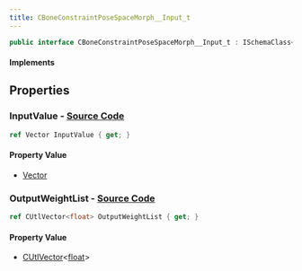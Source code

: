 ```yaml
---
title: CBoneConstraintPoseSpaceMorph__Input_t
---
```


```csharp
public interface CBoneConstraintPoseSpaceMorph__Input_t : ISchemaClass<CBoneConstraintPoseSpaceMorph__Input_t>, ISchemaField, ISchemaClass, INativeHandle
```

#### Implements

## Properties

### **InputValue** - [Source Code](https://github.com/swiftly-solution/swiftlys2/blob/main/managed/src/SwiftlyS2.Generated/Schemas/Interfaces/CBoneConstraintPoseSpaceMorph__Input_t.cs#L16)

```csharp
ref Vector InputValue { get; }
```

#### Property Value

- [Vector](/docs/api/shared/natives/vector)

### **OutputWeightList** - [Source Code](https://github.com/swiftly-solution/swiftlys2/blob/main/managed/src/SwiftlyS2.Generated/Schemas/Interfaces/CBoneConstraintPoseSpaceMorph__Input_t.cs#L18)

```csharp
ref CUtlVector<float> OutputWeightList { get; }
```

#### Property Value

- [CUtlVector](/docs/api/-1)<[float](https://learn.microsoft.com/dotnet/api/system.single)>

